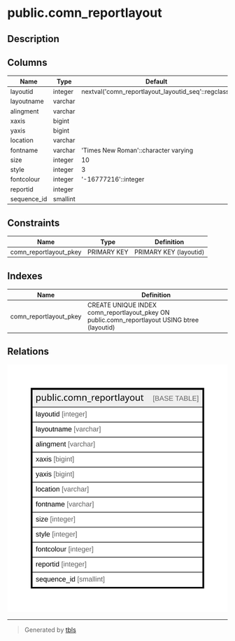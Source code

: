 # public.comn_reportlayout

## Description

## Columns

| Name | Type | Default | Nullable | Children | Parents | Comment |
| ---- | ---- | ------- | -------- | -------- | ------- | ------- |
| layoutid | integer | nextval('comn_reportlayout_layoutid_seq'::regclass) | false |  |  |  |
| layoutname | varchar |  | true |  |  |  |
| alingment | varchar |  | true |  |  |  |
| xaxis | bigint |  | true |  |  |  |
| yaxis | bigint |  | true |  |  |  |
| location | varchar |  | true |  |  |  |
| fontname | varchar | 'Times New Roman'::character varying | true |  |  |  |
| size | integer | 10 | true |  |  |  |
| style | integer | 3 | true |  |  |  |
| fontcolour | integer | '-16777216'::integer | true |  |  |  |
| reportid | integer |  | true |  |  |  |
| sequence_id | smallint |  | true |  |  |  |

## Constraints

| Name | Type | Definition |
| ---- | ---- | ---------- |
| comn_reportlayout_pkey | PRIMARY KEY | PRIMARY KEY (layoutid) |

## Indexes

| Name | Definition |
| ---- | ---------- |
| comn_reportlayout_pkey | CREATE UNIQUE INDEX comn_reportlayout_pkey ON public.comn_reportlayout USING btree (layoutid) |

## Relations

![er](public.comn_reportlayout.svg)

---

> Generated by [tbls](https://github.com/k1LoW/tbls)
